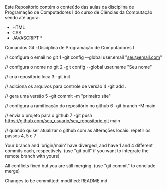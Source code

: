 Este Repositório contém o conteúdo das aulas da disciplina de Programação de Computadores I  do curso de Ciências da Computação
sendo até agora:
- HTML
- CSS
- JAVASCRIPT *

Comandos Git :
Disciplina de Programação de Computadores I


// configura o email no git
1 -git config --global user.email "seu@email.com"




// configura o nome no git
2 -git config --global user.name "Seu nome"



// cria repositório loca
3 -git init




// adiciona os arquivos para controle de versão
4 -git add .


// gera uma versão
5 -git commit -m "primeiro site"




// configura a ramificação do repositório no github
6 -git branch -M main




// envia o projeto para o github
7 -git push https://github.com/seu_usuario/seu_repositorio.git main




// quando quiser atualizar o github com as alterações locais:
repetir os passos 4, 5 e 7











Your branch and 'origin/main' have diverged,
and have 1 and 4 different commits each, respectively.
  (use "git pull" if you want to integrate the remote branch with yours)

All conflicts fixed but you are still merging.
  (use "git commit" to conclude merge)

Changes to be committed:
        modified:   README.md
